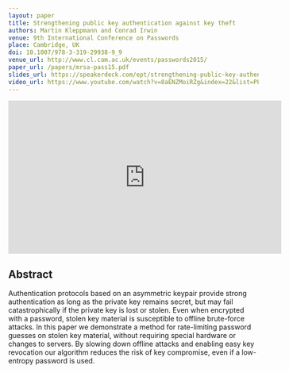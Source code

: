 ```yaml
---
layout: paper
title: Strengthening public key authentication against key theft
authors: Martin Kleppmann and Conrad Irwin
venue: 9th International Conference on Passwords
place: Cambridge, UK
doi: 10.1007/978-3-319-29938-9_9
venue_url: http://www.cl.cam.ac.uk/events/passwords2015/
paper_url: /papers/mrsa-pass15.pdf
slides_url: https://speakerdeck.com/ept/strengthening-public-key-authentication-against-key-theft
video_url: https://www.youtube.com/watch?v=8aENZMoiRZg&index=22&list=PLdIqs92nsIzQvvbTiWLLjZOVE7jPBDomw
---
```


<script async class="speakerdeck-embed" data-id="2e56aa7d1efa466fb4893ea18b2ed6ca" data-ratio="1.77777777777778" src="//speakerdeck.com/assets/embed.js"></script>

<iframe width="550" height="309" src="https://www.youtube-nocookie.com/embed/8aENZMoiRZg?list=PLdIqs92nsIzQvvbTiWLLjZOVE7jPBDomw" frameborder="0" allowfullscreen></iframe>

Abstract
--------

Authentication protocols based on an asymmetric keypair provide strong authentication as long as the
private key remains secret, but may fail catastrophically if the private key is lost or stolen. Even
when encrypted with a password, stolen key material is susceptible to offline brute-force attacks.
In this paper we demonstrate a method for rate-limiting password guesses on stolen key material,
without requiring special hardware or changes to servers. By slowing down offline attacks and
enabling easy key revocation our algorithm reduces the risk of key compromise, even if a low-entropy
password is used.
